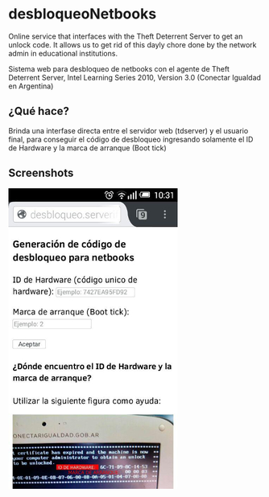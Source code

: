 # desbloqueoNetbooks
Online service that interfaces with the Theft Deterrent Server to get an unlock code. It allows us to get rid of this dayly chore done by the network admin in educational institutions. 

Sistema web para desbloqueo de netbooks con el agente de Theft Deterrent Server, Intel Learning Series 2010, Version 3.0 (Conectar Igualdad en Argentina)

##   ¿Qué hace?
Brinda una interfase directa entre el servidor web (tdserver) y el usuario final, para conseguir el código de desbloqueo ingresando solamente el ID de Hardware y la marca de arranque (Boot tick)

## Screenshots
![Image unblock System](https://github.com/3ll34ndr0/desbloqueoNetbooks/blob/master/docs/desbloqueoScreenshot.jpg?raw=true)
